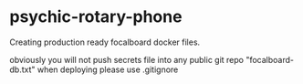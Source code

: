 # psychic-rotary-phone

Creating production ready focalboard docker files.

obviously you will not push secrets file into any public git repo "focalboard-db.txt" when deploying please use .gitignore
